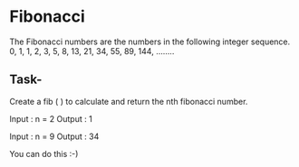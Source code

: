 # Fibonacci

The Fibonacci numbers are the numbers in the following integer sequence. 0, 1, 1, 2, 3, 5, 8, 13, 21, 34, 55, 89, 144, ……..

## Task-

Create a fib ( ) to calculate and return the nth fibonacci number.

Input : n = 2 Output : 1

Input : n = 9 Output : 34

You can do this :-)
